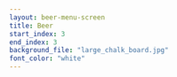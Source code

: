 ```yaml
---
layout: beer-menu-screen
title: Beer
start_index: 3
end_index: 3
background_file: "large_chalk_board.jpg"
font_color: "white"
---
```

